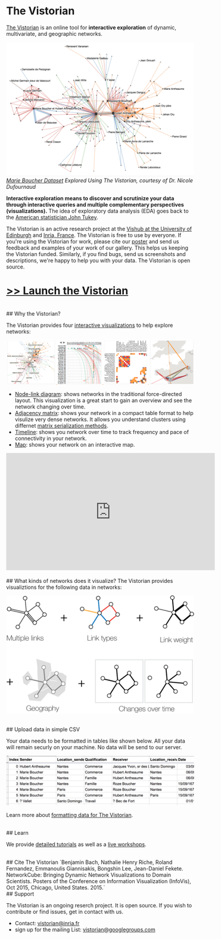 <link rel="stylesheet" type="text/css" href="assets/styles/style.css">

# The Vistorian 

[The Vistorian](http://vistorian.net) is an online tool for **interactive exploration** of dynamic, multivariate, and geographic networks. 

![image](assets/Images/Marie_Boucher_2.png)
_[Marie Boucher Dataset](https://hal.archives-ouvertes.fr/hal-02508730/document) Explored Using The Vistorian, courtesy of Dr. Nicole Dufournaud_

**Interactive exploration means to discover and scrutinize your data through interactive queries and multiple complementary perspectives (visualizations).** The idea of exploratory data analysis (EDA) goes back to the [American statistician John Tukey](https://en.wikipedia.org/wiki/John_Tukey).

The Vistorian is an active research project at the [Vishub at the University of Edinburgh](http://visualinteractivedata.github.io) and [Inria, France](http://aviz.fr/). The Vistorian is free to use by everyone. If you're using the Vistorian for work, please cite our [poster](#cite-the-vistorian) and send us feedback and examples of your work of our gallery. This helps us keeping the Vistorian funded. Similarly, if you find bugs, send us screenshots and descriptions, we're happy to help you with your data. The Vistorian is open source.

# [>> Launch the Vistorian](http://vistorian.online)

<br/>
## Why the Vistorian?

The Vistorian provides four [interactive visualizations](visualizations.html) to help explore networks: 

![image](figures/vistorian-visualizations.png)

* [Node-link diagram](visualizations.html#node-link): shows networks in the traditional force-directed layout. This visualization is a great start to gain an overview and see the network changing over time. 
* [Adjacency matrix](visualizations.html#adjacency-matrix): shows your network in a compact table format to help visulize very dense networks. It allows you understand clusters using differnet [matrix serialization methods](https://hal.inria.fr/hal-01326759/document).
* [Timeline](visualizations.html#time-arcs): shows you network over time to track frequency and pace of connectivity in your network.
* [Map](visualizations.html#map): shows your network on an interactive map.

<iframe width="560" height="315" src="https://www.youtube.com/embed/0VE5X2GS3AE" title="The Vistorian" frameborder="0" allow="accelerometer; autoplay; clipboard-write; encrypted-media; gyroscope; picture-in-picture" allowfullscreen></iframe><br/>

<br/>
## What kinds of networks does it visualize?
The Vistorian provides visualiztions for the following data in networks:

![image](assets/Images/multiple-links.png)


<br/>
## Upload data in simple CSV

Your data needs to be formatted in tables like shown below. All your data will remain securly on your machine. No data will be send to our server. 
<br/>

![image](assets/Images/loadData_1.png)

Learn more about [formatting data for The Vistorian](formattingdata).

<br/>
## Learn

We provide [detailed tutorials](gettingstarted.html) as well as a [live workshops](tutorials.html).

<br/>
## Cite The Vistorian
`Benjamin Bach, Nathalie Henry Riche, Roland Fernandez, Emmanoulis Giannisakis, Bongshin Lee, Jean-Daniel Fekete. NetworkCube: Bringing Dynamic Network Visualizations to Domain Scientists. Posters of the Conference on Information Visualization (InfoVis), Oct 2015, Chicago, United States. 2015.`

<br/>
## Support

The Vistorian is an ongoing reserch project. It is open source. If you wish to contribute or find issues, get in contact with us.

* Contact: [vistorian@inria.fr](vistorian@inria.fr)
* sign up for the mailing List: [vistorian@googlegroups.com](https://groups.google.com/forum/#!forum/vistorian/join)
